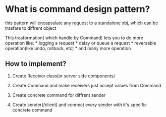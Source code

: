 # What is command design pattern?

this pattern will encapsulate any request to a standalone obj, which can be trasfare to diffrent object

This trasformation( which handle by Command) lets you to do more operation like:
	* logging a request
	* delay or queue a request
	* reversable operation(like undo, rollback, etc)
	* and many more operation

## How to implement?

1. Create Receiver class(or server side components)

2. Create Command and make receivers just accept values from Command

3. Create concrete command for diffrent sender

4. Create sender(/client) and connect every sender with it's specific concrete command


